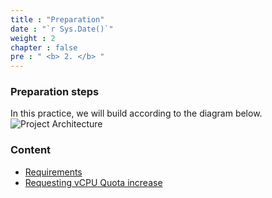 ```yaml
---
title : "Preparation"
date : "`r Sys.Date()`"
weight : 2
chapter : false
pre : " <b> 2. </b> "
---
```


### Preparation steps
In this practice, we will build according to the diagram below.
![Project Architecture](/images/architecture.png) 

### Content
  - [Requirements](2.1-requirements/)
  - [Requesting vCPU Quota increase](2.2-requestingvcpuquota/)

